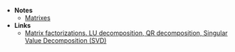 - **Notes**
	- [Matrixes](Matrixes.md)
- **Links**
	- [Matrix factorizations. LU decomposition, QR decomposition, Singular Value Decomposition (SVD)](https://twitter.com/TivadarDanka/status/1504751979729285122)
